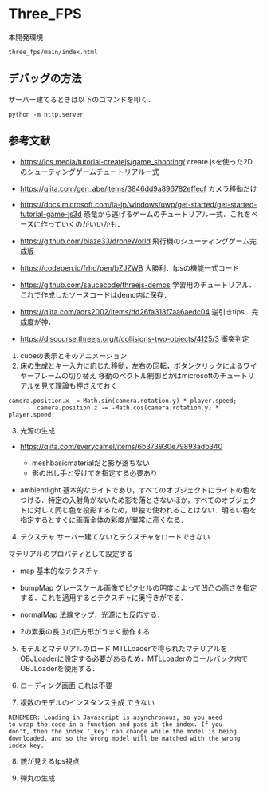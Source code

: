 # Three_FPS

本開発環境

```
three_fps/main/index.html
```

## デバッグの方法
サーバー建てるときは以下のコマンドを叩く．

```
python -m http.server
```

## 参考文献

- https://ics.media/tutorial-createjs/game_shooting/
create.jsを使った2Dのシューティングゲームチュートリアル一式

- https://qiita.com/gen_abe/items/3846dd9a896782effecf
カメラ移動だけ

- https://docs.microsoft.com/ja-jp/windows/uwp/get-started/get-started-tutorial-game-js3d
恐竜から逃げるゲームのチュートリアル一式．これをベースに作っていくのがいいかも．

- https://github.com/blaze33/droneWorld
飛行機のシューティングゲーム完成版

- https://codepen.io/frhd/pen/bZJZWB
大勝利．fpsの機能一式コード

- https://github.com/saucecode/threejs-demos
学習用のチュートリアル．これで作成したソースコードはdemo内に保存．

- https://qiita.com/adrs2002/items/dd26fa318f7aa6aedc04
逆引きtips．完成度が神．

- https://discourse.threejs.org/t/collisions-two-objects/4125/3
衝突判定

1. cubeの表示とそのアニメーション
2. 床の生成とキー入力に応じた移動，左右の回転，ボタンクリックによるワイヤーフレームの切り替え
移動のベクトル制御とかはmicrosoftのチュートリアルを見て理論も押さえておく
```
camera.position.x -= Math.sin(camera.rotation.y) * player.speed;
		camera.position.z -= -Math.cos(camera.rotation.y) * player.speed;
```
3. 光源の生成
- https://qiita.com/everycamel/items/6b373930e79893adb340
    - meshbasicmaterialだと影が落ちない
    - 影の出し手と受けてを指定する必要あり

- ambientlight
基本的なライトであり，すべてのオブジェクトにライトの色をつける．特定の入射角がないため影を落とさないほか，すべてのオブジェクトに対して同じ色を投影するため，単独で使われることはない．明るい色を指定するとすぐに画面全体の彩度が異常に高くなる．


4. テクスチャ
サーバー建てないとテクスチャをロードできない

マテリアルのプロパティとして設定する
- map
基本的なテクスチャ
- bumpMap
グレースケール画像でピクセルの明度によって凹凸の高さを指定する．これを適用するとテクスチャに奥行きがでる．
- normalMap
法線マップ．光源にも反応する．

- 2の累乗の長さの正方形がうまく動作する

5. モデルとマテリアルのロード
MTLLoaderで得られたマテリアルをOBJLoaderに設定する必要があるため，MTLLoaderのコールバック内でOBJLoaderを使用する．

6. ローディング画面
これは不要

7. 複数のモデルのインスタンス生成
できない
```
REMEMBER: Loading in Javascript is asynchronous, so you need
to wrap the code in a function and pass it the index. If you
don't, then the index '_key' can change while the model is being
downloaded, and so the wrong model will be matched with the wrong index key.
```

8. 銃が見えるfps視点

9. 弾丸の生成